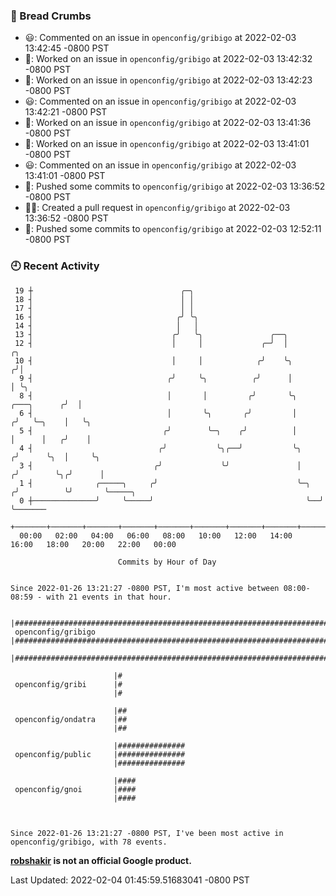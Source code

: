 ### 🍞 Bread Crumbs

 * 😃: Commented on an issue in `openconfig/gribigo` at 2022-02-03 13:42:45 -0800 PST
 * 👀: Worked on an issue in `openconfig/gribigo` at 2022-02-03 13:42:32 -0800 PST
 * 👀: Worked on an issue in `openconfig/gribigo` at 2022-02-03 13:42:23 -0800 PST
 * 😃: Commented on an issue in `openconfig/gribigo` at 2022-02-03 13:42:21 -0800 PST
 * 👀: Worked on an issue in `openconfig/gribigo` at 2022-02-03 13:41:36 -0800 PST
 * 👀: Worked on an issue in `openconfig/gribigo` at 2022-02-03 13:41:01 -0800 PST
 * 😃: Commented on an issue in `openconfig/gribigo` at 2022-02-03 13:41:01 -0800 PST
 * 🚢: Pushed some commits to `openconfig/gribigo` at 2022-02-03 13:36:52 -0800 PST
 * ✍🏼: Created a pull request in `openconfig/gribigo` at 2022-02-03 13:36:52 -0800 PST
 * 🚢: Pushed some commits to `openconfig/gribigo` at 2022-02-03 12:52:11 -0800 PST

### 🕘 Recent Activity
```
 19 ┼                                 ╭─╮
 18 ┤                                 │ │
 17 ┤                                 │ │
 16 ┤                                ╭╯ ╰╮
 14 ┤                                │   │
 13 ┤                               ╭╯   ╰╮               ╭──╮
 12 ┤                               │     │             ╭─╯  │                        ╭╮
 10 ┤                               │     │            ╭╯    ╰╮                      ╭╯│
  9 ┤                              ╭╯     ╰╮          ╭╯      │                      │ ╰╮
  8 ┤                              │       │         ╭╯       ╰╮         ╭───╮      ╭╯  │
  6 ┤                              │       ╰╮       ╭╯         │        ╭╯   ╰─╮    │   ╰╮
  5 ┤                             ╭╯        ╰─╮    ╭╯          │        │      │   ╭╯    │
  4 ┤                            ╭╯           ╰╮╭──╯           ╰╮      ╭╯      ╰╮  │     ╰╮
  3 ┤                           ╭╯             ╰╯               │     ╭╯        ╰╮╭╯      │
  1 ┤              ╭─────╮     ╭╯                               ╰─╮  ╭╯          ╰╯       ╰─────╮
  0 ┼──────────────╯     ╰─────╯                                  ╰──╯                          ╰───────
    +───────+───────+───────+───────+───────+───────+───────+───────+───────+───────+───────+───────+────
  00:00   02:00   04:00   06:00   08:00   10:00   12:00   14:00   16:00   18:00   20:00   22:00   00:00   

						Commits by Hour of Day


Since 2022-01-26 13:21:27 -0800 PST, I'm most active between 08:00-08:59 - with 21 events in that hour.

```



```
                       |##############################################################################
 openconfig/gribigo    |##############################################################################
                       |##############################################################################

                       |#
 openconfig/gribi      |#
                       |#

                       |##
 openconfig/ondatra    |##
                       |##

                       |###############
 openconfig/public     |###############
                       |###############

                       |####
 openconfig/gnoi       |####
                       |####



Since 2022-01-26 13:21:27 -0800 PST, I've been most active in openconfig/gribigo, with 78 events.

```
**[robshakir](mailto:robjs@google.com) is not an official Google product.**  


Last Updated: 2022-02-04 01:45:59.51683041 -0800 PST
